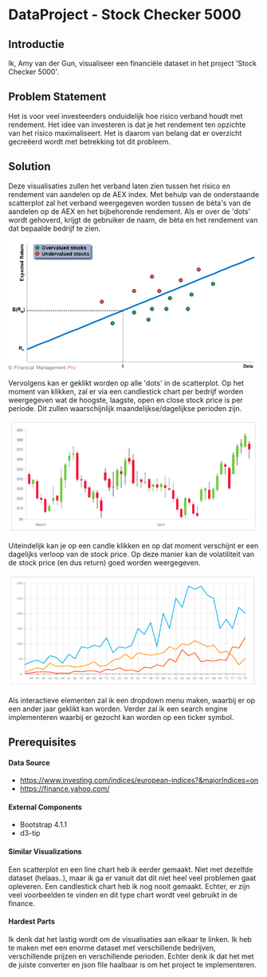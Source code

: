 # DataProject - Stock Checker 5000
## Introductie
Ik, Amy van der Gun, visualiseer een financiële dataset in het project 'Stock Checker 5000'.

## Problem Statement
Het is voor veel investeerders onduidelijk hoe risico verband houdt met rendement. Het idee van investeren is dat je het rendement ten opzichte van het risico maximaliseert. Het is daarom van belang dat er overzicht gecreëerd wordt met betrekking tot dit probleem.

## Solution
Deze visualisaties zullen het verband laten zien tussen het risico en rendement van aandelen op de AEX index.
Met behulp van de onderstaande scatterplot zal het verband weergegeven worden tussen de bèta's van de aandelen op de AEX en het bijbehorende rendement. Als er over de 'dots' wordt gehoverd, krijgt de gebruiker de naam, de bèta en het rendement van dat bepaalde bedrijf te zien.

![](doc/SML.png)

Vervolgens kan er geklikt worden op alle 'dots' in de scatterplot. Op het moment van klikken, zal er via een candlestick chart per bedrijf worden weergegeven wat de hoogste, laagste, open en close stock price is per periode. Dit zullen waarschijnlijk maandelijkse/dagelijkse perioden zijn.

![](doc/CANDLE.png)

Uiteindelijk kan je op een candle klikken en op dat moment verschijnt er een dagelijks verloop van de stock price. Op deze manier kan de volatiliteit van de stock price (en dus return) goed worden weergegeven.

![](doc/LINE.png)

Als interactieve elementen zal ik een dropdown menu maken, waarbij er op een ander jaar geklikt kan worden. Verder zal ik een search engine implementeren waarbij er gezocht kan worden op een ticker symbol. 


## Prerequisites
#### Data Source
- https://www.investing.com/indices/european-indices?&majorIndices=on
- https://finance.yahoo.com/

#### External Components
- Bootstrap 4.1.1
- d3-tip

#### Similar Visualizations
Een scatterplot en een line chart heb ik eerder gemaakt. Niet met dezelfde dataset (helaas..), maar ik ga er vanuit dat dit niet heel veel problemen gaat opleveren. Een candlestick chart heb ik nog nooit gemaakt. Echter, er zijn veel voorbeelden te vinden en dit type chart wordt veel gebruikt in de finance.

#### Hardest Parts
Ik denk dat het lastig wordt om de visualisaties aan elkaar te linken. Ik heb te maken met een enorme dataset met verschillende bedrijven, verschillende prijzen en verschillende perioden.
Echter denk ik dat het met de juiste converter en json file haalbaar is om het project te implementeren.
